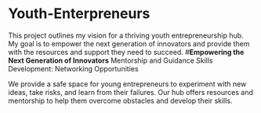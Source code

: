 # Youth-Enterpreneurs
This project outlines my vision for a thriving youth entrepreneurship hub. My goal is to empower the next generation of innovators and provide them with the resources and support they need to succeed.
#**Empowering the Next Generation of Innovators**
Mentorship and Guidance 
Skills Development:
Networking Opportunities

We provide a safe space for young entrepreneurs to experiment with new ideas, take risks, and learn from their failures. Our hub offers resources and mentorship to help them overcome obstacles and develop their skills.

